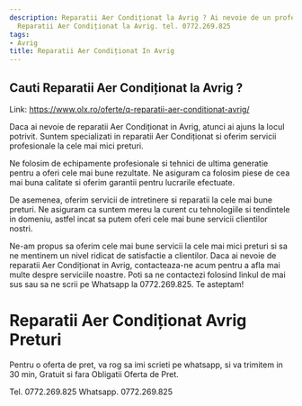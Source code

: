 ```yaml
---
description: Reparatii Aer Condiționat la Avrig ? Ai nevoie de un profesionist in
  Reparatii Aer Condiționat la Avrig. tel. 0772.269.825
tags:
- Avrig
title: Reparatii Aer Condiționat In Avrig
---
```



## Cauti Reparatii Aer Condiționat la Avrig ?

Link: https://www.olx.ro/oferte/q-reparatii-aer-conditionat-avrig/

Daca ai nevoie de reparatii Aer Condiționat in Avrig, atunci ai ajuns la locul potrivit. Suntem specializati in reparatii Aer Condiționat si oferim servicii profesionale la cele mai mici preturi. 

Ne folosim de echipamente profesionale si tehnici de ultima generatie pentru a oferi cele mai bune rezultate. Ne asiguram ca folosim piese de cea mai buna calitate si oferim garantii pentru lucrarile efectuate.

De asemenea, oferim servicii de intretinere si reparatii la cele mai bune preturi. Ne asiguram ca suntem mereu la curent cu tehnologiile si tendintele in domeniu, astfel incat sa putem oferi cele mai bune servicii clientilor nostri.

Ne-am propus sa oferim cele mai bune servicii la cele mai mici preturi si sa ne mentinem un nivel ridicat de satisfactie a clientilor. Daca ai nevoie de reparatii Aer Condiționat in Avrig, contacteaza-ne acum pentru a afla mai multe despre serviciile noastre. Poti sa ne contactezi folosind linkul de mai sus sau sa ne scrii pe Whatsapp la 0772.269.825. Te asteptam!

# Reparatii Aer Condiționat Avrig Preturi
Pentru o oferta de pret, va rog sa imi scrieti pe whatsapp, si va trimitem in 30 min, Gratuit si fara Obligatii Oferta de Pret.

Tel. 0772.269.825
Whatsapp. 0772.269.825